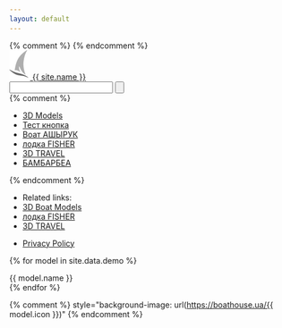 ```yaml
---
layout: default
---
```


<head>
    <meta charset="utf-8">
    <title>{{ site.name }}</title>
    <meta name="viewport" content="initial-scale=1.0, user-scalable=no, width=device-width">
    <meta name="description" content="{{ site.description }}">
    <meta name="theme-color" content="#1a1a1a">
    <link rel="icon" href="/assets/icons/favicon.ico">
	<link rel="stylesheet" href="/assets/css/local/style.css">
    <style type="text/css"></style>
{% comment %}<!-- <link rel="apple-touch-icon" sizes="180x180" href="/assets/icons/apple-touch-icon.png">
    <link rel="manifest" href="/manifest.json"> -->
{% endcomment %}
</head>
<body>
	<div class="clearfix header">
		<div class="main-container">
			<div class="website clearfix">
				<a href="/" target="_blank"><img src="assets/icons/logo.png"> {{ site.name }}</a>
			</div>
			<div class="logo">
				<div class="search-form clearfix">
					<form id="searchform1" name="searchform1" action="/" method="get">                    
						<input name="s" type="text" class="srchTxt">
						<input type="submit" class="srchBtn" value="">
					</form>
				</div>
			</div>
		</div>
	</div>
	<!--  -->
	<div class="main-container" id="main">
		<div class="popular-searches clearfix">
			<div class="frame-container">
				<div class="photo-box" data-model="seafisher480"></div>
				<div class="mod-nav" data-bind="template: {name: 'modnav'}"></div>
				<div class="mod3d" data-bind="template: {name: 'mod3d'}"></div>
			</div>
{% comment %}
			<ul class="clearfix first">
				<li><a href="" title="">3D Models</a></li>
				<li><a href="" title="">Тест кнопка</a></li>
				<li><a href="" title="">Воат АШЫРУК</a></li>
				<li><a href="" title="">лодка FISHER</a></li>
				<li><a href="" title="">3D TRAVEL</a></li>
				<li><a href="" title="">БАМБАРБЕА</a></li>
			</ul>
{% endcomment %}
			<div class="footer-related clearfix">
				<ul class="clearfix bottom">
					<li class="hdMbN"><span>Related links: </span></li>
					<li><a href="" title="">3D Boat Models</a></li>
					<li><a href="" title="">лодка FISHER</a></li>
					<li><a href="" title="">3D TRAVEL</a></li>
				</ul>
			</div>
		</div>
		<ul class="privacy clearfix">
			<li><a href="#" target="_blank">Privacy Policy</a></li>
		</ul>
	</div>

{% for model in site.data.demo %}
    <div class="btn onw3d_btn" data-model="{{ model.model }}">{{ model.name }}</div>
{% endfor %}

<!-- Templates (temporary) -->
<template id="mod3d"><div class="mod-cont">
<div class="mod-info">
    <span>Комплектация: <b class="mod-name" data-bind="text: modName"> </b> <i class="mod-price" data-bind="text: '$' + parseInt(modPrice()), visible: modPrice() > 0"></i></span> 
    <span class="more" data-bind="html: moreBtn, click: detailsMode, visible: modName() != baseName"></span>
</div>
<div class="mod-details">
    <ol data-bind="foreach: goodsList, visible: modName() != baseName">
        <li><span data-bind="text: name"></span> <span class="good-price" data-bind="text: '$' + parseInt(price)"></span></li>
    </ol>
    <p class="mod-info" data-bind="visible: modName() != baseName">
        <span>Стоимость: <i class="mod-price" data-bind="text: '$' + parseInt(modPrice())"></i></span>
    </p>
</div>
</div></template>

<template id="modnav">
<div class="mod-list" data-bind="foreach: modsList">
    <div data-bind="class: $parent.isActive(), attr: {'data-name': name}">
        <b data-bind="text: name"></b>
    </div>
</div>
</template>

{% comment %}
    style="background-image: url(https://boathouse.ua/{{ model.icon }})"
    <!-- <script>{% include_relative assets/js/onw3d.js %}</script> -->
{% endcomment %}
    <script src="/assets/js/web/onw3d.js"></script>
</body>